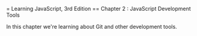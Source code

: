 = Learning JavaScript, 3rd Edition
== Chapter 2 : JavaScript Development Tools

In this chapter we're learning about Git and other
development tools.